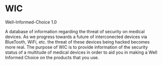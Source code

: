 # WIC 
Well-Informed-Choice 1.0

A database of information regarding the threat of security on medical devices. As we progress towards a future of interconected devices via BlueTooth, WiFi, etc. the threat of these devices being hacked becomes more real. The purpose of WIC is to provide information of the security status of a multitude of medical devices in order to aid you in making a Well Informed Choice on the products that you use.
